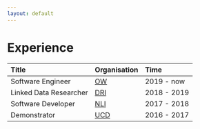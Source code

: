 ```yaml
---
layout: default
---
```


# Experience

| Title                  | Organisation                    | Time        |
|:-----------------------|:--------------------------------|:------------|
| Software Engineer      | [OW]({{site.data.links.ow}})    | 2019 - now  |
| Linked Data Researcher | [DRI]({{site.data.links.dri}})  | 2018 - 2019 |
| Software Developer     | [NLI]({{site.data.links.nli}})  | 2017 - 2018 |
| Demonstrator           | [UCD]({{site.data.links.ucd}})  | 2016 - 2017 |
